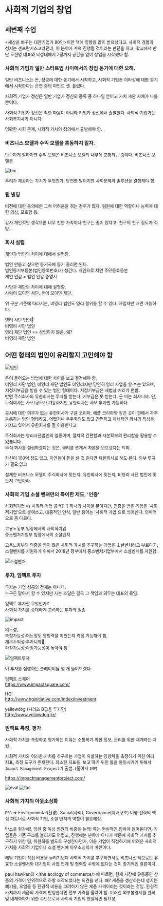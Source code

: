 # 사회적 기업의 창업

## 세번째 수업

<세상을 바꾸는 대안기업가 80인>이란 책에 영향을 많이 받으셨다고. 사회적 경험의 성지는 샌프란시스코라던데, 이 분야가 계속 진행될 것이라는 판단을 하고, 학교에서 만난 도현명 대표와 낙성대에서 7평까지 공간을 얻어 창업을 시작했다 함.

### 사회적 기업과 일반 스타트업 사이에서의 창업 동기에 대한 오해.

일반 비즈니스는 돈, 성공에 대한 동기에서 시작하고, 사회적 기업은 이타심에 대한 동기에서 시작한다는 은연 중의 마인드 셋. 틀렸다.

사회적 기업가 정신은 일반 기업가 정신의 종류 중 하나일 뿐이고 가치 제안 자체가 다를 뿐이다.

사회적 기업가 정신은 착한 마음이 아니라 기업가 정신에서 출발한다. 사회적 기업가는 사회복지사가 아니다.

명확한 사회 문제, 사회적 가치의 정의에서 출발해야 함.

### 비즈니스 모델과 수익 모델을 혼동하지 말자.

단순하게 말하자면 수익 모델은 비즈니스 모델의 내부에 포함되는 것이다. 비즈니스 모델은

<img src="./asset/bm.png" alt="bm">

우리가 제공하는 가치가 무엇인가. 당연한 말이지만 사회문제와 솔루션을 결합해야 함.

### 팀 빌딩

비전에 대한 동의에만 그쳐 어려움을 겪는 경우가 많다. 팀원에 대한 역할이나 능력에 대한 의심, 모호함 등.

강사 개인적인 생각으론 너무 친한 가족이나 친구는 좋지 않다고. 친구의 친구 정도가 적당...

### 회사 설립

개인과 법인의 차이에 대해서 설명함.

법인 만들고 싶으면 등기국에 등기 올리면 된다.  
법인등기부등본(법인등록번호)가 생긴다. 개인으로 치면 주민등록등본  
개인 인감 = 법인 인감 증명서

사단과 재단의 차이에 대해 설명함.  
사람이 모이면 사단, 돈이 모이면 재단.

위 구분 기준에 따라서는,
비영리 법인도 영리 행위를 할 수 있다. 사업자만 내면 가능하다.

영리 사단 법인  
비영리 사단 법인  
영리 재단 법인 => 성립하지 않음. 왜?  
비영리 재단 법인

## 어떤 형태의 법인이 유리할지 고민해야 함

<img src="./asset/법인.png" alt="법인" />
 
돈이 들어오는 방법에 대한 차이를 보고 결정해야 함.  
비영리 사단 법인, 비영리 재단 법인도 비영리지만 당연히 영리 사업을 할 수는 있으며, 지정기부금을 받을 수 있는 법인 형태이다. 지정기부금은 세법상 처리가 편함.  
반면 주식회사와 유한회사는 투자를 받는다. 기부금은 못 받는다. 돈 버는 회사니까. 단, 주식회사는 사모/공모가 가능하지만 유한회사는 사모 투자만 가능하다.

공시에 대한 의무가 없는 유한회사가 구글 코리아, 애플 코리아와 같은 곳이 편해서 자주 등록하는 법인 형태라고. 어쨌거나 주주회의도 없고 간편하고 페쇄적인 회사의 특성을 가지고 있어서 유한회사를 잘 이용한다고.

주식회사는 영리사단법인의 일종이며, 절차적 간편함과 자본확보의 편리함을 활용할 수 있습니다.  
주식 회사를 설립하겠다는 것은, 권리를 쪼개서 자본을 모으겠다는 의미.

자신이 100억 정도 있고, 지인들이 돈을 낼 것 같다면 유한회사로 해도 된다. 외부 투자가 필요 없고

설계한 비즈니스 모델이 주식회사에 맞는지, 유한회사에 맞는지, 비영리 사단 법인에 맞는지 고민하라.

### 사회적 기업 소셜 벤쳐만의 특이한 제도, '인증'

사회적기업 vs 사회적 기업
공백(' ') 하나의 차이일 뿐이지만, 인증을 받은 기업은 '사회적기업'으로 붙여쓰고, 대중적인 인식, 일반 용어는 '사회적 기업'으로 띄어쓴다. 의미적으로 좀 다르다.

고용노동부 입장에서의 사회적기업  
중소벤처기업부 입장에서의 소셜벤처

고용노동부의 인증을 받지 않은 사회적 가치를 추구하는 기업을 소셜벤처라고 부르다가, 소셜벤처를 지원하기 위해서 2018년 정부에서 중소벤처기업부에서 소셜벤처를 지원함.

<img src="./asset/소셜벤처.png" alt="소셜벤처" />

### 투자, 임팩트 투자

투자는 기업 성공의 전제는 아니다.  
누구든 맡아서 할 수 있지만 자본 조달은 결국 그 책임과 의무는 대표의 몫임.

임팩트 투자란 무엇인가?  
사회적 가치를 중대하게 고려하는 투자의 일종

<img src="./asset/impact.png" alt="impact" />

의도성,  
측정가능성:어느정도 영향력을 미쳤는지 측정 가능해야 함,  
재무수익성:투자니까,  
확장가능성:확장가능성이 높아야 함

<img src="./asset/임팩트투자.png" alt="임팩트투자" />

이 투자를 집행하는 플레이어들 몇 개 들어보겠다.

임팩트 스퀘어  
https://www.impactsquare.com/

HGI  
http://www.hginitiative.com/index/investment

yellowdog (시리즈 B급을 투자함)  
http://www.yellowdog.kr/

### 임팩트 특정, 평가

사회적 가치를 측정하고 평가하는 이유는 소통하기 위한 정보, 관리를 위한 체계라는 차원.

사회적 가치와 이러한 가치를 추구하는 기업이 유발하는 영향력을 측정하기 위한 여러 지표, 측정 도구가 존재한다. 최소한 지표를 '보고'하기 위한 틀을 통일시키기 위해서 `Impact Management Project`가 출범. (줄여서 `IMP`)

https://impactmanagementproject.com/

<img src="./asset/임팩트평가.png" alt="eval" />

<img src="./asset/임팩트평가5요소.png" alt="fac" />

### 사회적 가치의 아웃소싱화

`ESG` => Environmental(환경), Social(사회), Governance(지배구조) 이행 전략의 핵심 파트너로 사회적 기업, 소셜 벤처의 역할이 필요해짐.

탄소를 절감해!, 임원 중 여성 임원의 비중을 늘려! 하는 현실적인 압박이 들어온다면, 기업들은 기존 구조를 늘리기도 어렵고, 진행해본 분야가 아니기 때문에 사회적 가치를 추구하기 위한 팀, 위원회를 별도로 구성한다던가, 이윤 기업이 직접하기에 어려운 사회적 가치를 사회적 기업이나 소셜 벤처에 아우소싱하기 마련이다.

해당 기업이 직접 비용을 늘리기보다 사회적 가치를 추구하면서도 비즈니스 적으로도 유효한 소셜벤처와 대기업이 사업 연계 및 협력할 수밖에 없다는 것이 장기적인 결론이다.

paul hawkan의 </the ecology of commerce/>에 따르면, 현재 시장에 유통중인 상품의 가격이 인위적으로 하향 조작되었다는 의견을 낸다. 왜? 제품을 생산하는데 생기는 폐기물, 오염물 등 환경적 비용을 고려하지 않은 제품 가격이라는 것이라는 것임. 환경적 가치까지 제품의 가격에 반영한다면 전부 가격을 올려야 함. 이러한 외부불경제를 완화 및 내재화하기 위한 수단으로서 사회적 기업의 현실적인 필요성.
